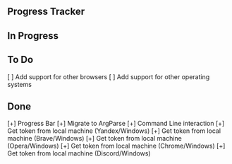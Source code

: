 ## Progress Tracker

## In Progress

## To Do
[ ] Add support for other browsers
[ ] Add support for other operating systems

## Done
[+] Progress Bar
[+] Migrate to ArgParse
[+] Command Line interaction
[+] Get token from local machine (Yandex/Windows)
[+] Get token from local machine (Brave/Windows)
[+] Get token from local machine (Opera/Windows)
[+] Get token from local machine (Chrome/Windows)
[+] Get token from local machine (Discord/Windows)